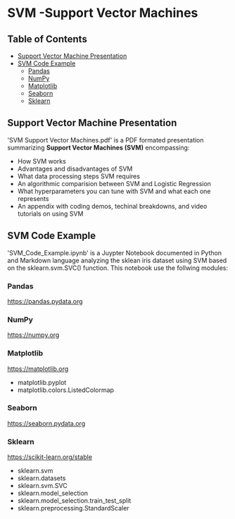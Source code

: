 # SVM -Support Vector Machines

## Table of Contents
- [Support Vector Machine Presentation](#Support-Vector-Machine-Presentation)
- [SVM Code Example](#SVM-Code-Example)
  - [Pandas](#Pandas)
  - [NumPy](#NumPy)
  - [Matplotlib](#Matplotlib)
  - [Seaborn](#Seaborn)
  - [Sklearn](#Sklearn)
  

## Support Vector Machine Presentation
'SVM Support Vector Machines.pdf' is a PDF formated presentation summarizing **Support Vector Machines (SVM)** encompassing:
 - How SVM works
 - Advantages and disadvantages of SVM
 - What data processing steps SVM requires
 - An algorithmic comparision between SVM and Logistic Regression
 - What hyperparameters you can tune with SVM and what each one represents
 - An appendix with coding demos, techinal breakdowns, and video tutorials on using SVM
 
## SVM Code Example
'SVM_Code_Example.ipynb' is a Juypter Notebook documented in Python and Markdown language analyzing the sklean iris dataset using SVM based on the sklearn.svm.SVC() function. This notebook use the follwing modules:
### Pandas 
<href>https://pandas.pydata.org</href>
### NumPy 
<href>https://numpy.org</href>
### Matplotlib
<href>https://matplotlib.org</href>
  - matplotlib.pyplot
  - matplotlib.colors.ListedColormap
### Seaborn
<href>https://seaborn.pydata.org</href>
### Sklearn
<href>https://scikit-learn.org/stable</href>
  - sklearn.svm
  - sklearn.datasets
  - sklearn.svm.SVC
  - sklearn.model_selection 
  - sklearn.model_selection.train_test_split
  - sklearn.preprocessing.StandardScaler
